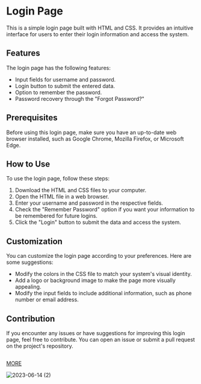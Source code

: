# Login Page

This is a simple login page built with HTML and CSS. It provides an intuitive interface for users to enter their login information and access the system.

## Features

The login page has the following features:

- Input fields for username and password.
- Login button to submit the entered data.
- Option to remember the password.
- Password recovery through the "Forgot Password?" 

## Prerequisites

Before using this login page, make sure you have an up-to-date web browser installed, such as Google Chrome, Mozilla Firefox, or Microsoft Edge.

## How to Use

To use the login page, follow these steps:

1. Download the HTML and CSS files to your computer.
2. Open the HTML file in a web browser.
3. Enter your username and password in the respective fields.
4. Check the "Remember Password" option if you want your information to be remembered for future logins.
5. Click the "Login" button to submit the data and access the system.

## Customization

You can customize the login page according to your preferences. Here are some suggestions:

- Modify the colors in the CSS file to match your system's visual identity.
- Add a logo or background image to make the page more visually appealing.
- Modify the input fields to include additional information, such as phone number or email address.

## Contribution

If you encounter any issues or have suggestions for improving this login page, feel free to contribute. You can open an issue or submit a pull request on the project's repository.

##
[MORE](https://byalyck.github.io/Login/)

![2023-06-14 (2)](https://github.com/ByAlyck/Login/assets/113322342/c89cd76f-144f-4a68-8638-562450efb4ac)

